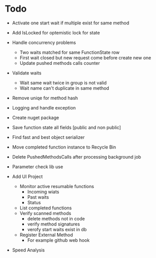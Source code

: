 ﻿# Todo

* Activate one start wait if multiple exist for same method
* Add IsLocked for optemistic lock for state
* Handle concurrency problems
	* Two waits matched for same FunctionState row
	* First wait closed but new request come before create new one
	* Update pushed methods calls counter
* Validate waits
	* Wait same wait twice in group is not valid
	* Wait name can't duplicate in same method


* Remove uniqe for method hash

* Logging and handle exception

* Create nuget package

* Save function state all fields [public and non public]
* Find fast and best object serializer
* Move completed function instance to Recycle Bin
* Delete PushedMethodsCalls after processing background job
* Parameter check lib use
* Add UI Project
	* Monitor active resumable functions
		* Incoming wiats
		* Past waits
		* Status
	* List completed functions
	* Verify scanned methods 
		* delete methods not in code
		* verify method signatures
		* verofy start waits exist in db
	* Register External Method
		* For example github web hook


* Speed Analysis	
